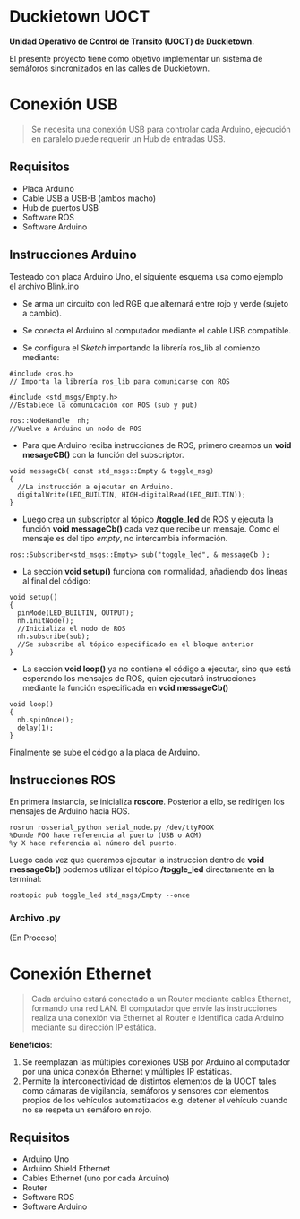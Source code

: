 # Duckietown UOCT
**Unidad Operativo de Control de Transito (UOCT) de Duckietown.**

El presente proyecto tiene como objetivo implementar un sistema de semáforos sincronizados en las calles de Duckietown.

# Conexión USB

>Se necesita una conexión USB para controlar cada Arduino, ejecución en paralelo puede requerir un Hub de entradas USB.

## Requisitos

* Placa Arduino
* Cable USB a USB-B (ambos macho)
* Hub de puertos USB
* Software ROS
* Software Arduino

## Instrucciones Arduino

Testeado con placa Arduino Uno, el siguiente esquema usa como ejemplo el archivo Blink.ino

* Se arma un circuito con led RGB que alternará entre rojo y verde (sujeto a cambio).

* Se conecta el Arduino al computador mediante el cable USB compatible.

* Se configura el _Sketch_ importando la librería ros_lib al comienzo mediante:

```
#include <ros.h>
// Importa la librería ros_lib para comunicarse con ROS

#include <std_msgs/Empty.h>
//Establece la comunicación con ROS (sub y pub)

ros::NodeHandle  nh;
//Vuelve a Arduino un nodo de ROS
```

* Para que Arduino reciba instrucciones de ROS, primero creamos un **void mesageCB()** con la función del subscriptor.

```
void messageCb( const std_msgs::Empty & toggle_msg)
{
  //La instrucción a ejecutar en Arduino.
  digitalWrite(LED_BUILTIN, HIGH-digitalRead(LED_BUILTIN));
}
```

* Luego crea un subscriptor al tópico **/toggle_led** de ROS y ejecuta la función **void messageCb()** cada vez que recibe un mensaje. Como el mensaje es del tipo _empty_, no intercambia información.

```
ros::Subscriber<std_msgs::Empty> sub("toggle_led", & messageCb );
```

* La sección **void setup()** funciona con normalidad, añadiendo dos lineas al final del código:

```
void setup()
{
  pinMode(LED_BUILTIN, OUTPUT);
  nh.initNode();
  //Inicializa el nodo de ROS
  nh.subscribe(sub);
  //Se subscribe al tópico especificado en el bloque anterior
}
```

* La sección **void loop()** ya no contiene el código a ejecutar, sino que está esperando los mensajes de ROS, quien ejecutará instrucciones mediante la función especificada en **void messageCb()**

```
void loop()
{  
  nh.spinOnce();
  delay(1);
}
```

Finalmente se sube el código a la placa de Arduino.

## Instrucciones ROS

En primera instancia, se inicializa **roscore**. Posterior a ello, se redirigen los mensajes de Arduino hacia ROS.

```
rosrun rosserial_python serial_node.py /dev/ttyFOOX
%Donde FOO hace referencia al puerto (USB o ACM)
%y X hace referencia al número del puerto.
```

Luego cada vez que queramos ejecutar la instrucción dentro de **void messageCb()** podemos utilizar el tópico **/toggle_led** directamente en la terminal:

```
rostopic pub toggle_led std_msgs/Empty --once
```

### Archivo .py

(En Proceso)

# Conexión Ethernet

>Cada arduino estará conectado a un Router mediante cables Ethernet, formando una red LAN. El computador que envíe las instrucciones realiza una conexión vía Ethernet al Router e identifica cada Arduino mediante su dirección IP estática.

**Beneficios**:
1. Se reemplazan las múltiples conexiones USB por Arduino al computador por una única conexión Ethernet y múltiples IP estáticas.
2. Permite la interconectividad de distintos elementos de la UOCT tales como cámaras de vigilancia, semáforos y sensores con elementos propios de los vehículos automatizados e.g. detener el vehículo cuando no se respeta un semáforo en rojo.

## Requisitos

* Arduino Uno
* Arduino Shield Ethernet
* Cables Ethernet (uno por cada Arduino)
* Router
* Software ROS
* Software Arduino
